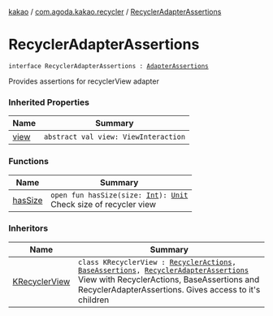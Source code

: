 [kakao](../../index.md) / [com.agoda.kakao.recycler](../index.md) / [RecyclerAdapterAssertions](./index.md)

# RecyclerAdapterAssertions

`interface RecyclerAdapterAssertions : `[`AdapterAssertions`](../../com.agoda.kakao.common.assertions/-adapter-assertions/index.md)

Provides assertions for recyclerView adapter

### Inherited Properties

| Name | Summary |
|---|---|
| [view](../../com.agoda.kakao.common.assertions/-adapter-assertions/view.md) | `abstract val view: ViewInteraction` |

### Functions

| Name | Summary |
|---|---|
| [hasSize](has-size.md) | `open fun hasSize(size: `[`Int`](https://kotlinlang.org/api/latest/jvm/stdlib/kotlin/-int/index.html)`): `[`Unit`](https://kotlinlang.org/api/latest/jvm/stdlib/kotlin/-unit/index.html)<br>Check size of recycler view |

### Inheritors

| Name | Summary |
|---|---|
| [KRecyclerView](../-k-recycler-view/index.md) | `class KRecyclerView : `[`RecyclerActions`](../-recycler-actions/index.md)`, `[`BaseAssertions`](../../com.agoda.kakao.common.assertions/-base-assertions/index.md)`, `[`RecyclerAdapterAssertions`](./index.md)<br>View with RecyclerActions, BaseAssertions and RecyclerAdapterAssertions. Gives access to it's children |
